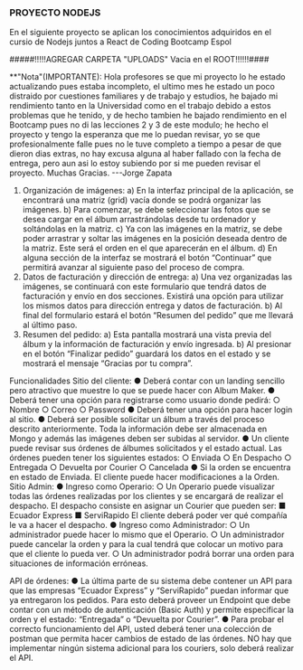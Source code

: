 ### PROYECTO NODEJS
En el siguiente proyecto se aplican los conocimientos adquiridos en el cursio de Nodejs juntos a React de Coding Bootcamp Espol

#####!!!!!AGREGAR CARPETA "UPLOADS" Vacia en el ROOT!!!!!!####

**"Nota"(IMPORTANTE):
Hola profesores se que mi proyecto lo he estado actualizando pues estaba incompleto, el ultimo mes he estado un poco distraido por cuestiones familiares y de trabajo y estudios, he bajado mi rendimiento tanto en la Universidad como en el trabajo debido a estos problemas que he tenido, y de hecho tambien he bajado rendimiento en el Bootcamp pues no di las lecciones 2 y 3 de este modulo; he hecho el proyecto y tengo la esperanza que me lo puedan revisar, yo se que profesionalmente falle pues no le tuve completo a tiempo a pesar de que dieron dias extras, no hay excusa alguna al haber fallado con la fecha de entrega, pero aun asi lo estoy subiendo por si me pueden revisar el proyecto.
Muchas Gracias.
---Jorge Zapata







1) Organización de imágenes:
    a) En la interfaz principal de la aplicación, se encontrará una matriz (grid) vacía donde se
    podrá organizar las imágenes.
    b) Para comenzar, se debe seleccionar las fotos que se desea cargar en el álbum
    arrastrándolas desde tu ordenador y soltándolas en la matriz.
    c) Ya con las imágenes en la matriz, se debe poder arrastrar y soltar las imágenes en la
    posición deseada dentro de la matriz. Este será el orden en el que aparecerán en el
    álbum.
    d) En alguna sección de la interfaz se mostrará el botón “Continuar” que permitirá avanzar
    al siguiente paso del proceso de compra.
2) Datos de facturación y dirección de entrega:
    a) Una vez organizadas las imágenes, se continuará con este formulario que tendrá datos de facturación y envío en dos secciones. Existirá una opción para utilizar los mismos datos para dirección entrega y datos de facturación.
    b) Al final del formulario estará el botón “Resumen del pedido” que me llevará al último paso.
3) Resumen del pedido:
    a) Esta pantalla mostrará una vista previa del álbum y la información de facturación y envío
    ingresada.
    b) Al presionar en el botón “Finalizar pedido” guardará los datos en el estado y se mostrará el mensaje “Gracias por tu compra”.

Funcionalidades
Sitio del cliente:
    ● Deberá contar con un landing sencillo pero atractivo que muestre lo que se puede hacer con Album Maker.
    ● Deberá tener una opción para registrarse como usuario donde pedirá: ○ Nombre
        ○ Correo
        ○ Password
    ● Deberá tener una opción para hacer login al sitio.
    ● Deberá ser posible solicitar un álbum a través del proceso descrito anteriormente. Toda la
    información debe ser almacenada en Mongo y además las imágenes deben ser subidas al
    servidor.
    ● Un cliente puede revisar sus órdenes de álbumes solicitados y el estado actual. Las órdenes
    pueden tener los siguientes estados: ○ Enviada
        ○ En Despacho
        ○ Entregada
        ○ Devuelta por Courier ○ Cancelada
    ● Si la orden se encuentra en estado de Enviada. El cliente puede hacer modificaciones a la Orden.
    Sitio Admin:
    ● Ingreso como Operario:
        ○ Un Operario puede visualizar todas las órdenes realizadas por los clientes y se encargará
        de realizar el despacho. El despacho consiste en asignar un Courier que pueden ser: 
            ■ Ecuador Express
            ■ ServiRapido
    El cliente deberá poder ver qué compañía le va a hacer el despacho. 
    ● Ingreso como Administrador:
        ○ Un administrador puede hacer lo mismo que el Operario.
        ○ Un administrador puede cancelar la orden y para la cual tendrá que colocar un motivo
        para que el cliente lo pueda ver.
        ○ Un administrador podrá borrar una orden para situaciones de información erróneas.
 
API de órdenes:
    ● La última parte de su sistema debe contener un API para que las empresas “Ecuador Express” y “ServiRapido” puedan informar que ya entregaron los pedidos. Para esto deberá proveer un Endpoint que debe contar con un método de autenticación (Basic Auth) y permite especificar la orden y el estado: “Entregada” o “Devuelta por Courier”.
    ● Para probar el correcto funcionamiento del API, usted deberá tener una colección de postman que permita hacer cambios de estado de las órdenes. NO hay que implementar ningún sistema adicional para los couriers, solo deberá realizar el API.
